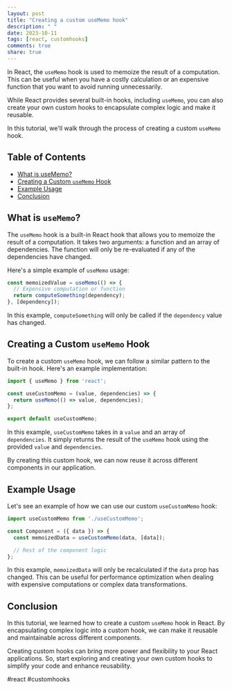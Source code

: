 ```yaml
---
layout: post
title: "Creating a custom useMemo hook"
description: " "
date: 2023-10-11
tags: [react, customhooks]
comments: true
share: true
---
```


In React, the `useMemo` hook is used to memoize the result of a computation. This can be useful when you have a costly calculation or an expensive function that you want to avoid running unnecessarily.

While React provides several built-in hooks, including `useMemo`, you can also create your own custom hooks to encapsulate complex logic and make it reusable.

In this tutorial, we'll walk through the process of creating a custom `useMemo` hook.

## Table of Contents
- [What is useMemo?](#what-is-usememo)
- [Creating a Custom `useMemo` Hook](#creating-a-custom-usememo-hook)
- [Example Usage](#example-usage)
- [Conclusion](#conclusion)

## What is `useMemo`?
The `useMemo` hook is a built-in React hook that allows you to memoize the result of a computation. It takes two arguments: a function and an array of dependencies. The function will only be re-evaluated if any of the dependencies have changed.

Here's a simple example of `useMemo` usage:

```jsx
const memoizedValue = useMemo(() => {
  // Expensive computation or function
  return computeSomething(dependency);
}, [dependency]);
```

In this example, `computeSomething` will only be called if the `dependency` value has changed.

## Creating a Custom `useMemo` Hook
To create a custom `useMemo` hook, we can follow a similar pattern to the built-in hook. Here's an example implementation:

```jsx
import { useMemo } from 'react';

const useCustomMemo = (value, dependencies) => {
  return useMemo(() => value, dependencies);
};

export default useCustomMemo;
```

In this example, `useCustomMemo` takes in a `value` and an array of `dependencies`. It simply returns the result of the `useMemo` hook using the provided `value` and `dependencies`.

By creating this custom hook, we can now reuse it across different components in our application.

## Example Usage
Let's see an example of how we can use our custom `useCustomMemo` hook:

```jsx
import useCustomMemo from './useCustomMemo';

const Component = ({ data }) => {
  const memoizedData = useCustomMemo(data, [data]);

  // Rest of the component logic
};
```

In this example, `memoizedData` will only be recalculated if the `data` prop has changed. This can be useful for performance optimization when dealing with expensive computations or complex data transformations.

## Conclusion
In this tutorial, we learned how to create a custom `useMemo` hook in React. By encapsulating complex logic into a custom hook, we can make it reusable and maintainable across different components.

Creating custom hooks can bring more power and flexibility to your React applications. So, start exploring and creating your own custom hooks to simplify your code and enhance reusability.

#react #customhooks